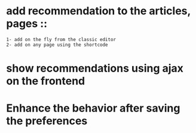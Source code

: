 # add recommendation to the articles, pages ::
    1- add on the fly from the classic editor
    2- add on any page using the shortcode

# show recommendations using ajax on the frontend

<!-- # show the top bar using ajax (OKAY) -->


# Enhance the behavior after saving the preferences